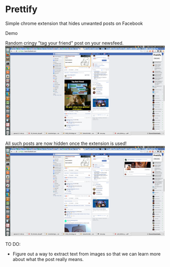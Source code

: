 # Prettify
Simple chrome extension that hides unwanted posts on Facebook

Demo

Random cringy "tag your friend" post on your newsfeed.
![Alt text](/before.png?raw=true "BEFORE")


All such posts are now hidden once the extension is used!
![Alt text](/after.png?raw=true "AFTER")


TO DO:

<ul>
  <li> Figure out a way to extract text from images so that we can learn more about what the post really means. </li>
</ul>
